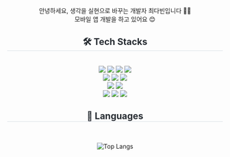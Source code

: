 <div align="center">
  
  안녕하세요, 생각을 실현으로 바꾸는 개발자 최다빈입니다 🙋‍♀️ <br>
  모바일 앱 개발을 하고 있어요 😊
  
  <h2 style="border-bottom: 1px solid #d8dee4; color: #282d33;"> 🛠️ Tech Stacks </h2> <br> 
  <div style="margin: 0 auto; text-align: center;" align= "center"> 
  
  <img src="https://img.shields.io/badge/Kotlin-7F52FF?style=flat&logo=kotlin&logoColor=white">
  <img src="https://img.shields.io/badge/Java-007396?style=flat&logo=Java&logoColor=white">
  <img src="https://img.shields.io/badge/Dart-0175C2?style=flat&logo=Dart&logoColor=white">
  <img src="https://img.shields.io/badge/Python-3776AB?style=flat&logo=Python&logoColor=white">
  <br>
  <img src="https://img.shields.io/badge/Android-3DDC84?style=flat&logo=Android&logoColor=white">
  <img src="https://img.shields.io/badge/Flutter-02569B?style=flat&logo=Flutter&logoColor=white">
  <img src="https://img.shields.io/badge/JetpackCompose-4285F4?style=flat&logo=jetpackcompose&logoColor=white">
  <br>
  <img src="https://img.shields.io/badge/MySQL-4479A1?style=flat&logo=MySQL&logoColor=white">
  <img src="https://img.shields.io/badge/SQLite-003B57?style=flat&logo=SQLite&logoColor=white">
  <br>
  <img src="https://img.shields.io/badge/HTML5-E34F26?style=flat&logo=HTML5&logoColor=white">
  <img src="https://img.shields.io/badge/CSS3-1572B6?style=flat&logo=CSS3&logoColor=white">
  <img src="https://img.shields.io/badge/Javascript-F7DF1E?style=flat&logo=Javascript&logoColor=white">
  
  </div>
  <h2 style="border-bottom: 1px solid #d8dee4; color: #282d33;"> 🖤 Languages </h2> <br> 
  <div style="margin: 0 auto; text-align: center;" align= "center"> 
  
  ![Top Langs](https://github-readme-stats.vercel.app/api/top-langs/?username=d-abing&layout=compact)
  </div>

  
  

</div>
